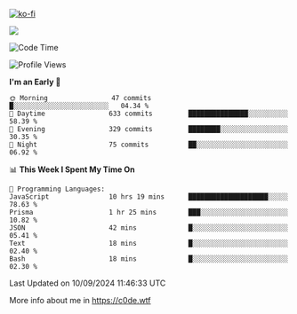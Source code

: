 [![ko-fi](https://ko-fi.com/img/githubbutton_sm.svg)](https://ko-fi.com/Z8Z4Y2LKX)

<a href="https://wakatime.com"><img src="https://wakatime.com/share/@c0dezin/b7f18a7c-ab3a-40b8-8bc7-b1b7bf71f1d6.svg" /></a>

<!--START_SECTION:waka-->
![Code Time](http://img.shields.io/badge/Code%20Time-97%20hrs%2023%20mins-blue)

![Profile Views](http://img.shields.io/badge/Profile%20Views-0-blue)

**I'm an Early 🐤** 

```text
🌞 Morning                47 commits          █░░░░░░░░░░░░░░░░░░░░░░░░   04.34 % 
🌆 Daytime                633 commits         ███████████████░░░░░░░░░░   58.39 % 
🌃 Evening                329 commits         ████████░░░░░░░░░░░░░░░░░   30.35 % 
🌙 Night                  75 commits          ██░░░░░░░░░░░░░░░░░░░░░░░   06.92 % 
```


📊 **This Week I Spent My Time On** 

```text
💬 Programming Languages: 
JavaScript               10 hrs 19 mins      ████████████████████░░░░░   78.63 % 
Prisma                   1 hr 25 mins        ███░░░░░░░░░░░░░░░░░░░░░░   10.82 % 
JSON                     42 mins             █░░░░░░░░░░░░░░░░░░░░░░░░   05.41 % 
Text                     18 mins             █░░░░░░░░░░░░░░░░░░░░░░░░   02.40 % 
Bash                     18 mins             █░░░░░░░░░░░░░░░░░░░░░░░░   02.30 % 
```


 Last Updated on 10/09/2024 11:46:33 UTC
<!--END_SECTION:waka-->

More info about me in https://c0de.wtf
